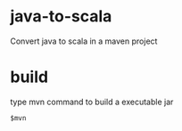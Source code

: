 # java-to-scala
Convert java to scala in a maven project

# build
type mvn command to build a executable jar

	$mvn

